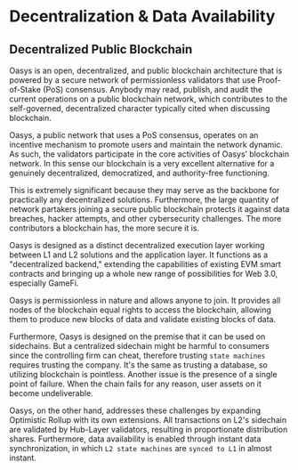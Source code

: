 # Decentralization & Data Availability

## Decentralized Public Blockchain

Oasys is an open, decentralized, and public blockchain architecture that is powered by a secure network of permissionless validators that use Proof-of-Stake (PoS) consensus. Anybody may read, publish, and audit the current operations on a public blockchain network, which contributes to the self-governed, decentralized character typically cited when discussing blockchain.

Oasys, a public network that uses a PoS consensus, operates on an incentive mechanism to promote users and maintain the network dynamic. As such, the validators participate in the core activities of Oasys’ blockchain network. In this sense our blockchain is a very excellent alternative for a genuinely decentralized, democratized, and authority-free functioning.

This is extremely significant because they may serve as the backbone for practically any decentralized solutions. Furthermore, the large quantity of network partakers joining a secure public blockchain protects it against data breaches, hacker attempts, and other cybersecurity challenges. The more contributors a blockchain has, the more secure it is.

Oasys is designed as a distinct decentralized execution layer working between L1 and L2 solutions and the application layer. It functions as a "decentralized backend," extending the capabilities of existing EVM smart contracts and bringing up a whole new range of possibilities for Web 3.0, especially GameFi.

Oasys is permissionless in nature and allows anyone to join. It provides all nodes of the blockchain equal rights to access the blockchain, allowing them to produce new blocks of data and validate existing blocks of data.

Furthermore, Oasys is designed on the premise that it can be used on sidechains. But a centralized sidechain might be harmful to consumers since the controlling firm can cheat, therefore trusting `state machines` requires trusting the company. It's the same as trusting a database, so utilizing blockchain is pointless. Another issue is the presence of a single point of failure. When the chain fails for any reason, user assets on it become undeliverable.

Oasys, on the other hand, addresses these challenges by expanding Optimistic Rollup with its own extensions. All transactions on L2's sidechain are validated by Hub-Layer validators, resulting in proportionate distribution shares. Furthermore, data availability is enabled through instant data synchronization, in which `L2 state machines` are `synced to L1` in almost instant.

